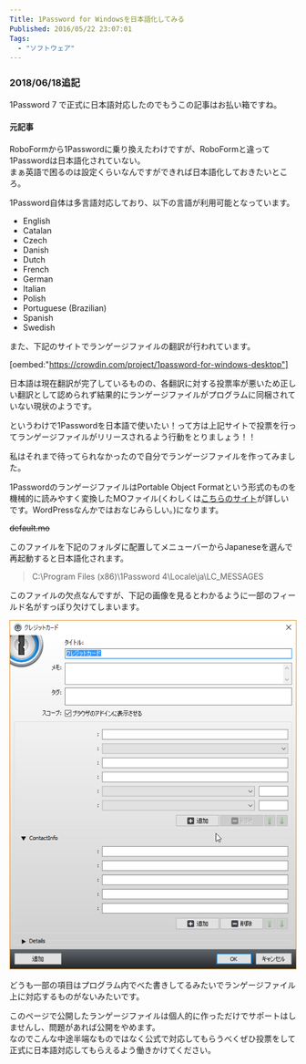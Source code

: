 ```yaml
---
Title: 1Password for Windowsを日本語化してみる
Published: 2016/05/22 23:07:01
Tags:
  - "ソフトウェア"
---
```

### 2018/06/18追記  
1Password 7 で正式に日本語対応したのでもうこの記事はお払い箱ですね。  

#### 元記事

RoboFormから1Passwordに乗り換えたわけですが、RoboFormと違って1Passwordは日本語化されていない。  
まぁ英語で困るのは設定くらいなんですができれば日本語化しておきたいところ。  

1Password自体は多言語対応しており、以下の言語が利用可能となっています。  


* English
* Catalan
* Czech
* Danish
* Dutch
* French
* German
* Italian
* Polish
* Portuguese (Brazilian)
* Spanish
* Swedish


また、下記のサイトでランゲージファイルの翻訳が行われています。  

[oembed:"https://crowdin.com/project/1password-for-windows-desktop"]

<!-- more -->

日本語は現在翻訳が完了しているものの、各翻訳に対する投票率が悪いため正しい翻訳として認められず結果的にランゲージファイルがプログラムに同梱されていない現状のようです。  

というわけで1Passwordを日本語で使いたい！って方は上記サイトで投票を行ってランゲージファイルがリリースされるよう行動をとりましょう！！

私はそれまで待ってられなかったので自分でランゲージファイルを作ってみました。  

1PasswordのランゲージファイルはPortable Object Formatという形式のものを機械的に読みやすく変換したMOファイル(くわしくは[こちらのサイト](https://crowdin.com/project/1password-for-windows-desktop)が詳しいです。WordPressなんかではおなじみらしい。)になります。  

~~default.mo~~

このファイルを下記のフォルダに配置してメニューバーからJapaneseを選んで再起動すると日本語化されます。  

> C:\Program Files (x86)\1Password 4\Locale\ja\LC_MESSAGES

このファイルの欠点なんですが、下記の画像を見るとわかるように一部のフィールド名がすっぽり欠けてしまいます。  

![](20160522230315.png) 

どうも一部の項目はプログラム内でべた書きしてるみたいでランゲージファイル上に対応するものがないみたいです。  

このページで公開したランゲージファイルは個人的に作っただけでサポートはしませんし、問題があれば公開をやめます。  
なのでこんな中途半端なものではなく公式で対応してもらうべくぜひ投票をして正式に日本語対応してもらえるよう働きかけてください。  